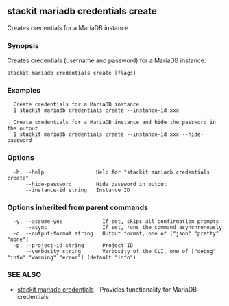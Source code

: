 ## stackit mariadb credentials create

Creates credentials for a MariaDB instance

### Synopsis

Creates credentials (username and password) for a MariaDB instance.

```
stackit mariadb credentials create [flags]
```

### Examples

```
  Create credentials for a MariaDB instance
  $ stackit mariadb credentials create --instance-id xxx

  Create credentials for a MariaDB instance and hide the password in the output
  $ stackit mariadb credentials create --instance-id xxx --hide-password
```

### Options

```
  -h, --help                 Help for "stackit mariadb credentials create"
      --hide-password        Hide password in output
      --instance-id string   Instance ID
```

### Options inherited from parent commands

```
  -y, --assume-yes             If set, skips all confirmation prompts
      --async                  If set, runs the command asynchronously
  -o, --output-format string   Output format, one of ["json" "pretty" "none"]
  -p, --project-id string      Project ID
      --verbosity string       Verbosity of the CLI, one of ["debug" "info" "warning" "error"] (default "info")
```

### SEE ALSO

* [stackit mariadb credentials](./stackit_mariadb_credentials.md)	 - Provides functionality for MariaDB credentials

